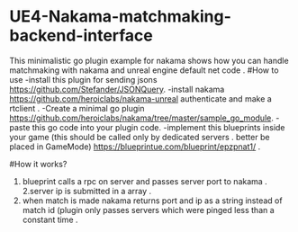 # UE4-Nakama-matchmaking-backend-interface
This minimalistic go plugin example for nakama shows how you can handle matchmaking with nakama and unreal engine default net code .
#How to use 
-install this plugin for sending jsons https://github.com/Stefander/JSONQuery.
-install nakama  https://github.com/heroiclabs/nakama-unreal authenticate and make a rtclient .
-Create a minimal go plugin https://github.com/heroiclabs/nakama/tree/master/sample_go_module.
-paste  this go code into your plugin code.
-implement this blueprints inside your game (this should be called only by dedicated servers . better be placed in GameMode)
https://blueprintue.com/blueprint/epzpnat1/ .



#How it works?
1. blueprint calls a rpc on server and passes server port to nakama .
2.server ip is submitted in a array .
3. when match is made nakama returns port and ip as a string instead of match id (plugin only passes servers which were pinged less than a  constant time .

